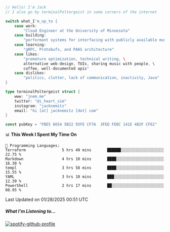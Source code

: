```go
// Hello! I'm Jack
// I also go by terminalPoltergeist in some corners of the internet

switch what_I'm_up_to {
    case work:
        "Cloud Engineer at the University of Minnesota"
    case building:
        "performant systems for interfacing with publicly available music datasets"
    case learning:
        "gRPC, Protobufs, and PAAS architecture"
    case likes:
        "premature optimization, technical writing, \
        alternative web-design, TUIs, sharing music with people, \
        coffee, well-documented apis"
    case dislikes:
        "politics, clutter, lack of communication, inactivity, Java"
}

type terminalPoltergeist struct {
    www: "jnem.me"
    twitter: "@i_heart_vim"
    instagram: "jacknemitz"
    email: "hi [at] jacknemitz [dot] com"
}

const pubKey = "FBE5 6654 5B22 93FE CF7A  3FED FEBC 141E 4B2F CF62"
```

<!--START_SECTION:waka-->
📊 **This Week I Spent My Time On** 

```text
💬 Programming Languages: 
Terraform                5 hrs 49 mins       ██████░░░░░░░░░░░░░░░░░░░   22.75 % 
Markdown                 4 hrs 10 mins       ████░░░░░░░░░░░░░░░░░░░░░   16.30 % 
templ                    3 hrs 58 mins       ████░░░░░░░░░░░░░░░░░░░░░   15.55 % 
YAML                     3 hrs 10 mins       ███░░░░░░░░░░░░░░░░░░░░░░   12.39 % 
PowerShell               2 hrs 17 mins       ██░░░░░░░░░░░░░░░░░░░░░░░   08.95 % 
```


 Last Updated on 01/28/2025 00:51 UTC
<!--END_SECTION:waka-->

##### What I'm Listening to...

[![spotify-github-profile](https://jnem.me/listening-item?maxAge=2592000)](https://jnem.me/listening)
